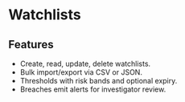 # Watchlists

## Features

- Create, read, update, delete watchlists.
- Bulk import/export via CSV or JSON.
- Thresholds with risk bands and optional expiry.
- Breaches emit alerts for investigator review.
